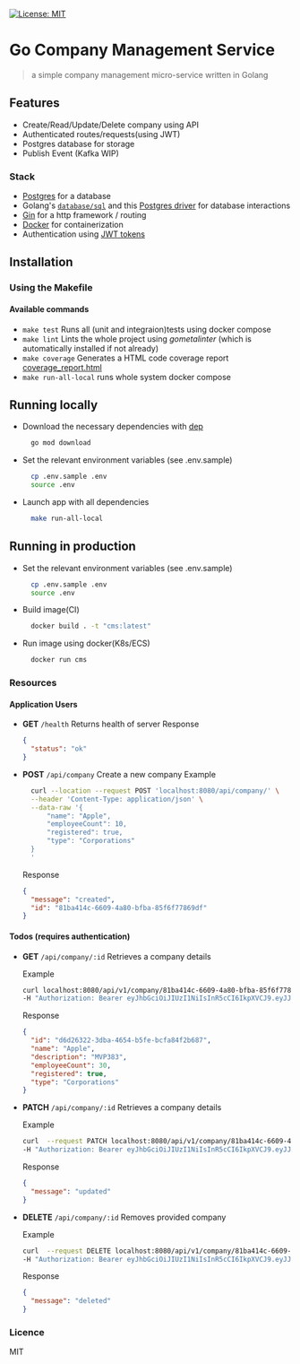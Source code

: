 [![License: MIT](https://img.shields.io/badge/License-MIT-yellow.svg)](https://opensource.org/licenses/MIT)
# Go Company Management Service
> a simple company management micro-service written in Golang

## Features
- Create/Read/Update/Delete company using API
- Authenticated routes/requests(using JWT)
- Postgres database for storage
- Publish Event (Kafka WIP)

### Stack
- [Postgres](https://www.postgresql.org) for a database
- Golang's [`database/sql`](https://golang.org/pkg/database/sql/) and this [Postgres driver](https://github.com/lib/pq) for database interactions
- [Gin](https://github.com/gin-gonic/gin) for a http framework / routing
- [Docker](https://www.docker.com) for containerization
- Authentication using [JWT tokens](https://jwt.io)


## Installation

### Using the Makefile

#### Available commands

- `make test` Runs all (unit and integraion)tests using docker compose
- `make lint` Lints the whole project using *gometalinter* (which is automatically installed if not already)
- `make coverage` Generates a HTML code coverage report [coverage_report.html](./coverage_report.html)
- `make run-all-local` runs whole system docker compose

## Running locally

- Download the necessary dependencies with [dep](https://github.com/golang/dep)
  ```sh
    go mod download
  ```

- Set the relevant environment variables (see .env.sample)
  ```sh
    cp .env.sample .env
    source .env
  ```

- Launch app with all dependencies
  ```sh
    make run-all-local
  ```


## Running in production

- Set the relevant environment variables (see .env.sample)
  ```sh
    cp .env.sample .env
    source .env
  ```

- Build image(CI)
  ```sh
    docker build . -t "cms:latest"
  ```

- Run image using docker(K8s/ECS)
  ```sh
    docker run cms
  ```

### Resources

#### Application Users
- **GET** `/health` Returns health of server
  Response

  ```json
  {
    "status": "ok"
  }
  ```
- **POST** `/api/company` Create a new company
  Example

  ```sh
    curl --location --request POST 'localhost:8080/api/company/' \
    --header 'Content-Type: application/json' \
    --data-raw '{
    	"name": "Apple",
    	"employeeCount": 10,
    	"registered": true,
    	"type": "Corporations"
    }
    '
  ```

  Response

  ```json
  {
    "message": "created",
    "id": "81ba414c-6609-4a80-bfba-85f6f77869df"
  }
  ```


#### Todos (requires authentication)

- **GET** `/api/company/:id` Retrieves a company details

  Example
  ```sh
  curl localhost:8080/api/v1/company/81ba414c-6609-4a80-bfba-85f6f77869df \
  -H "Authorization: Bearer eyJhbGciOiJIUzI1NiIsInR5cCI6IkpXVCJ9.eyJJRCI6MSwiZXhwIjoxNTUzODg4OTkxfQ.eNn7bMfqHwA1ZF8Q87Ut0kdyZPntURuIGNuHMTvefJ8"
  ```
  Response
  ```json
  {
    "id": "d6d26322-3dba-4654-b5fe-bcfa84f2b687",
    "name": "Apple",
    "description": "MVP383",
    "employeeCount": 30,
    "registered": true,
    "type": "Corporations"
  }
  ```
- **PATCH** `/api/company/:id` Retrieves a company details

  Example
  ```sh
  curl  --request PATCH localhost:8080/api/v1/company/81ba414c-6609-4a80-bfba-85f6f77869df \
  -H "Authorization: Bearer eyJhbGciOiJIUzI1NiIsInR5cCI6IkpXVCJ9.eyJJRCI6MSwiZXhwIjoxNTUzODg4OTkxfQ.eNn7bMfqHwA1ZF8Q87Ut0kdyZPntURuIGNuHMTvefJ8"
  ```
  Response
  ```json
  {
    "message": "updated"
  }
  ```
- **DELETE** `/api/company/:id` Removes provided company

  Example
  ```sh
  curl  --request DELETE localhost:8080/api/v1/company/81ba414c-6609-4a80-bfba-85f6f77869df \
  -H "Authorization: Bearer eyJhbGciOiJIUzI1NiIsInR5cCI6IkpXVCJ9.eyJJRCI6MSwiZXhwIjoxNTUzODg4OTkxfQ.eNn7bMfqHwA1ZF8Q87Ut0kdyZPntURuIGNuHMTvefJ8"
  ```
  Response
  ```json
  {
    "message": "deleted"
  }
  ```

### Licence

MIT
